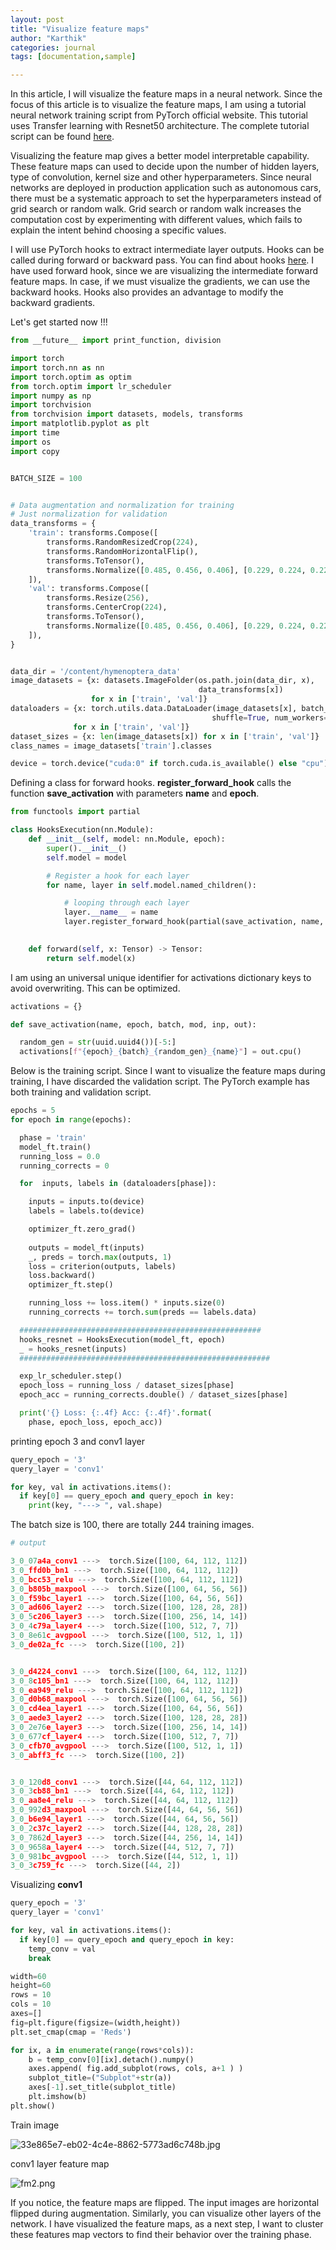 ```yaml
---
layout: post
title: "Visualize feature maps"
author: "Karthik"
categories: journal
tags: [documentation,sample]

---
```






In this article, I will visualize the feature maps in a neural network. Since the focus of this article is to visualize the feature maps, I am using a tutorial neural network training script from PyTorch official website. This tutorial uses Transfer learning with Resnet50  architecture. The complete tutorial script can be found [here](https://pytorch.org/tutorials/beginner/transfer_learning_tutorial.html). 

Visualizing the feature map gives a better model interpretable capability. These feature maps can used to decide upon the number of hidden layers, type of convolution, kernel size and other hyperparameters. Since neural networks are deployed in production application such as autonomous cars, there must be a systematic approach to set the hyperparameters instead of grid search or random walk. Grid search or random walk increases the computation cost by experimenting with different values, which fails to explain the intent behind choosing a specific values.

I will use PyTorch hooks to extract intermediate layer outputs. Hooks can be called during forward or backward pass. You can find about hooks [here](https://pytorch.org/tutorials/beginner/former_torchies/nnft_tutorial.html#forward-and-backward-function-hooks). I have used forward hook, since we are visualizing the intermediate forward feature maps. In case, if we must visualize the gradients, we can use the backward hooks. Hooks also provides an advantage to modify the backward gradients. 



Let's get started now !!!



```python
from __future__ import print_function, division

import torch
import torch.nn as nn
import torch.optim as optim
from torch.optim import lr_scheduler
import numpy as np
import torchvision
from torchvision import datasets, models, transforms
import matplotlib.pyplot as plt
import time
import os
import copy


BATCH_SIZE = 100


# Data augmentation and normalization for training
# Just normalization for validation
data_transforms = {
    'train': transforms.Compose([
        transforms.RandomResizedCrop(224),
        transforms.RandomHorizontalFlip(),
        transforms.ToTensor(),
        transforms.Normalize([0.485, 0.456, 0.406], [0.229, 0.224, 0.225])
    ]),
    'val': transforms.Compose([
        transforms.Resize(256),
        transforms.CenterCrop(224),
        transforms.ToTensor(),
        transforms.Normalize([0.485, 0.456, 0.406], [0.229, 0.224, 0.225])
    ]),
}


data_dir = '/content/hymenoptera_data'
image_datasets = {x: datasets.ImageFolder(os.path.join(data_dir, x),
                                          data_transforms[x])
                  for x in ['train', 'val']}
dataloaders = {x: torch.utils.data.DataLoader(image_datasets[x], batch_size=BATCH_SIZE,
                                             shuffle=True, num_workers=4)
              for x in ['train', 'val']}
dataset_sizes = {x: len(image_datasets[x]) for x in ['train', 'val']}
class_names = image_datasets['train'].classes

device = torch.device("cuda:0" if torch.cuda.is_available() else "cpu")
```





Defining a class for forward hooks. **register_forward_hook** calls the function **save_activation** with parameters **name** and **epoch**. 

 

```python
from functools import partial

class HooksExecution(nn.Module):
    def __init__(self, model: nn.Module, epoch):
        super().__init__()
        self.model = model

        # Register a hook for each layer
        for name, layer in self.model.named_children():

            # looping through each layer
            layer.__name__ = name
            layer.register_forward_hook(partial(save_activation, name, epoch))            
            

    def forward(self, x: Tensor) -> Tensor:
        return self.model(x)

```



I am using an universal unique identifier for activations dictionary keys to avoid overwriting. This can be optimized. 

```python
activations = {}

def save_activation(name, epoch, batch, mod, inp, out):

  random_gen = str(uuid.uuid4())[-5:]
  activations[f"{epoch}_{batch}_{random_gen}_{name}"] = out.cpu()
```



Below is the training script. Since I want to visualize the feature maps during training, I have discarded the validation script. The PyTorch example has both training and validation script. 



```python
epochs = 5
for epoch in range(epochs): 

  phase = 'train'
  model_ft.train()
  running_loss = 0.0
  running_corrects = 0

  for  inputs, labels in (dataloaders[phase]):

    inputs = inputs.to(device)
    labels = labels.to(device)

    optimizer_ft.zero_grad()
    
    outputs = model_ft(inputs)
    _, preds = torch.max(outputs, 1)
    loss = criterion(outputs, labels)
    loss.backward()
    optimizer_ft.step()

    running_loss += loss.item() * inputs.size(0)
    running_corrects += torch.sum(preds == labels.data)

  ######################################################
  hooks_resnet = HooksExecution(model_ft, epoch)
  _ = hooks_resnet(inputs)
  ########################################################

  exp_lr_scheduler.step()
  epoch_loss = running_loss / dataset_sizes[phase]
  epoch_acc = running_corrects.double() / dataset_sizes[phase]

  print('{} Loss: {:.4f} Acc: {:.4f}'.format(
    phase, epoch_loss, epoch_acc))

```



printing epoch 3 and conv1 layer 

```python
query_epoch = '3'
query_layer = 'conv1'

for key, val in activations.items():
  if key[0] == query_epoch and query_epoch in key:
    print(key, "---> ", val.shape)
```



The batch size is 100, there are totally 244 training images. 

```python
# output

3_0_07a4a_conv1 --->  torch.Size([100, 64, 112, 112])
3_0_ffd0b_bn1 --->  torch.Size([100, 64, 112, 112])
3_0_bcc53_relu --->  torch.Size([100, 64, 112, 112])
3_0_b805b_maxpool --->  torch.Size([100, 64, 56, 56])
3_0_f59bc_layer1 --->  torch.Size([100, 64, 56, 56])
3_0_ad606_layer2 --->  torch.Size([100, 128, 28, 28])
3_0_5c206_layer3 --->  torch.Size([100, 256, 14, 14])
3_0_4c79a_layer4 --->  torch.Size([100, 512, 7, 7])
3_0_8e61c_avgpool --->  torch.Size([100, 512, 1, 1])
3_0_de02a_fc --->  torch.Size([100, 2])


3_0_d4224_conv1 --->  torch.Size([100, 64, 112, 112])
3_0_8c105_bn1 --->  torch.Size([100, 64, 112, 112])
3_0_ea949_relu --->  torch.Size([100, 64, 112, 112])
3_0_d0b68_maxpool --->  torch.Size([100, 64, 56, 56])
3_0_cd4ea_layer1 --->  torch.Size([100, 64, 56, 56])
3_0_aede3_layer2 --->  torch.Size([100, 128, 28, 28])
3_0_2e76e_layer3 --->  torch.Size([100, 256, 14, 14])
3_0_677cf_layer4 --->  torch.Size([100, 512, 7, 7])
3_0_cfb70_avgpool --->  torch.Size([100, 512, 1, 1])
3_0_abff3_fc --->  torch.Size([100, 2])


3_0_120d8_conv1 --->  torch.Size([44, 64, 112, 112])
3_0_3cb88_bn1 --->  torch.Size([44, 64, 112, 112])
3_0_aa8e4_relu --->  torch.Size([44, 64, 112, 112])
3_0_992d3_maxpool --->  torch.Size([44, 64, 56, 56])
3_0_b6e94_layer1 --->  torch.Size([44, 64, 56, 56])
3_0_2c37c_layer2 --->  torch.Size([44, 128, 28, 28])
3_0_7862d_layer3 --->  torch.Size([44, 256, 14, 14])
3_0_9658a_layer4 --->  torch.Size([44, 512, 7, 7])
3_0_981bc_avgpool --->  torch.Size([44, 512, 1, 1])
3_0_3c759_fc --->  torch.Size([44, 2])
```



 Visualizing **conv1**

```python
query_epoch = '3'
query_layer = 'conv1'

for key, val in activations.items():
  if key[0] == query_epoch and query_epoch in key:
    temp_conv = val
    break
```





```python
width=60
height=60
rows = 10
cols = 10
axes=[]
fig=plt.figure(figsize=(width,height))
plt.set_cmap(cmap = 'Reds')

for ix, a in enumerate(range(rows*cols)):
    b = temp_conv[0][ix].detach().numpy()
    axes.append( fig.add_subplot(rows, cols, a+1 ) )
    subplot_title=("Subplot"+str(a))
    axes[-1].set_title(subplot_title)  
    plt.imshow(b)   
plt.show()
```



Train image

![33e865e7-eb02-4c4e-8862-5773ad6c748b.jpg](https://i.postimg.cc/PxyC41BL/33e865e7-eb02-4c4e-8862-5773ad6c748b.jpg)



conv1 layer feature map

![fm2.png](https://i.postimg.cc/VLCYsjDj/fm2.png)



If you notice, the feature maps are flipped. The input images are horizontal flipped during augmentation. Similarly, you can visualize other layers of the network. I have visualized the feature maps, as a next step, I want to cluster these features map vectors to find their behavior over the training phase. 